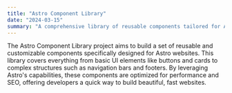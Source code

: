 ```yaml
---
title: "Astro Component Library"
date: "2024-03-15"
summary: "A comprehensive library of reusable components tailored for Astro, enhancing development efficiency and consistency across projects."
---
```


The Astro Component Library project aims to build a set of reusable and customizable components specifically designed for Astro websites. This library covers everything from basic UI elements like buttons and cards to complex structures such as navigation bars and footers. By leveraging Astro's capabilities, these components are optimized for performance and SEO, offering developers a quick way to build beautiful, fast websites.
